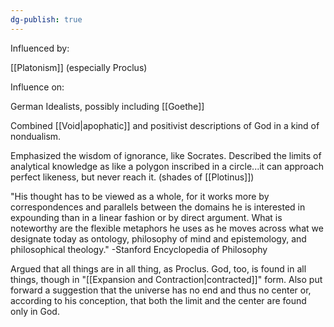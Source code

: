 ```yaml
---
dg-publish: true
---
```


Influenced by: 

[[Platonism]] (especially Proclus)

Influence on: 

German Idealists, possibly including [[Goethe]]


Combined [[Void|apophatic]] and positivist descriptions of God in a kind of nondualism.

Emphasized the wisdom of ignorance, like Socrates. Described the limits of analytical knowledge as like a polygon inscribed in a circle...it can approach perfect likeness, but never reach it. (shades of [[Plotinus]])

"His thought has to be viewed as a whole, for it works more by correspondences and parallels between the domains he is interested in expounding than in a linear fashion or by direct argument. What is noteworthy are the flexible metaphors he uses as he moves across what we designate today as ontology, philosophy of mind and epistemology, and philosophical theology." -Stanford Encyclopedia of Philosophy

Argued that all things are in all thing, as Proclus. God, too, is found in all things, though in "[[Expansion and Contraction|contracted]]" form. Also put forward a suggestion that the universe has no end and thus no center or, according to his conception, that both the limit and the center are found only in God.